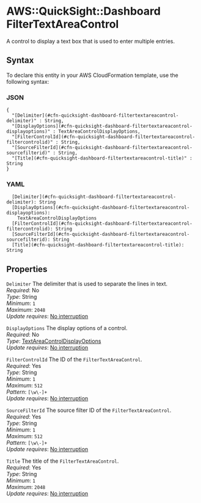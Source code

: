 # AWS::QuickSight::Dashboard FilterTextAreaControl<a name="aws-properties-quicksight-dashboard-filtertextareacontrol"></a>

A control to display a text box that is used to enter multiple entries\.

## Syntax<a name="aws-properties-quicksight-dashboard-filtertextareacontrol-syntax"></a>

To declare this entity in your AWS CloudFormation template, use the following syntax:

### JSON<a name="aws-properties-quicksight-dashboard-filtertextareacontrol-syntax.json"></a>

```
{
  "[Delimiter](#cfn-quicksight-dashboard-filtertextareacontrol-delimiter)" : String,
  "[DisplayOptions](#cfn-quicksight-dashboard-filtertextareacontrol-displayoptions)" : TextAreaControlDisplayOptions,
  "[FilterControlId](#cfn-quicksight-dashboard-filtertextareacontrol-filtercontrolid)" : String,
  "[SourceFilterId](#cfn-quicksight-dashboard-filtertextareacontrol-sourcefilterid)" : String,
  "[Title](#cfn-quicksight-dashboard-filtertextareacontrol-title)" : String
}
```

### YAML<a name="aws-properties-quicksight-dashboard-filtertextareacontrol-syntax.yaml"></a>

```
  [Delimiter](#cfn-quicksight-dashboard-filtertextareacontrol-delimiter): String
  [DisplayOptions](#cfn-quicksight-dashboard-filtertextareacontrol-displayoptions):
    TextAreaControlDisplayOptions
  [FilterControlId](#cfn-quicksight-dashboard-filtertextareacontrol-filtercontrolid): String
  [SourceFilterId](#cfn-quicksight-dashboard-filtertextareacontrol-sourcefilterid): String
  [Title](#cfn-quicksight-dashboard-filtertextareacontrol-title): String
```

## Properties<a name="aws-properties-quicksight-dashboard-filtertextareacontrol-properties"></a>

`Delimiter` <a name="cfn-quicksight-dashboard-filtertextareacontrol-delimiter"></a>
The delimiter that is used to separate the lines in text\.  
_Required_: No  
_Type_: String  
_Minimum_: `1`  
_Maximum_: `2048`  
_Update requires_: [No interruption](https://docs.aws.amazon.com/AWSCloudFormation/latest/UserGuide/using-cfn-updating-stacks-update-behaviors.html#update-no-interrupt)

`DisplayOptions` <a name="cfn-quicksight-dashboard-filtertextareacontrol-displayoptions"></a>
The display options of a control\.  
_Required_: No  
_Type_: [TextAreaControlDisplayOptions](aws-properties-quicksight-dashboard-textareacontroldisplayoptions.md)  
_Update requires_: [No interruption](https://docs.aws.amazon.com/AWSCloudFormation/latest/UserGuide/using-cfn-updating-stacks-update-behaviors.html#update-no-interrupt)

`FilterControlId` <a name="cfn-quicksight-dashboard-filtertextareacontrol-filtercontrolid"></a>
The ID of the `FilterTextAreaControl`\.  
_Required_: Yes  
_Type_: String  
_Minimum_: `1`  
_Maximum_: `512`  
_Pattern_: `[\w\-]+`  
_Update requires_: [No interruption](https://docs.aws.amazon.com/AWSCloudFormation/latest/UserGuide/using-cfn-updating-stacks-update-behaviors.html#update-no-interrupt)

`SourceFilterId` <a name="cfn-quicksight-dashboard-filtertextareacontrol-sourcefilterid"></a>
The source filter ID of the `FilterTextAreaControl`\.  
_Required_: Yes  
_Type_: String  
_Minimum_: `1`  
_Maximum_: `512`  
_Pattern_: `[\w\-]+`  
_Update requires_: [No interruption](https://docs.aws.amazon.com/AWSCloudFormation/latest/UserGuide/using-cfn-updating-stacks-update-behaviors.html#update-no-interrupt)

`Title` <a name="cfn-quicksight-dashboard-filtertextareacontrol-title"></a>
The title of the `FilterTextAreaControl`\.  
_Required_: Yes  
_Type_: String  
_Minimum_: `1`  
_Maximum_: `2048`  
_Update requires_: [No interruption](https://docs.aws.amazon.com/AWSCloudFormation/latest/UserGuide/using-cfn-updating-stacks-update-behaviors.html#update-no-interrupt)
